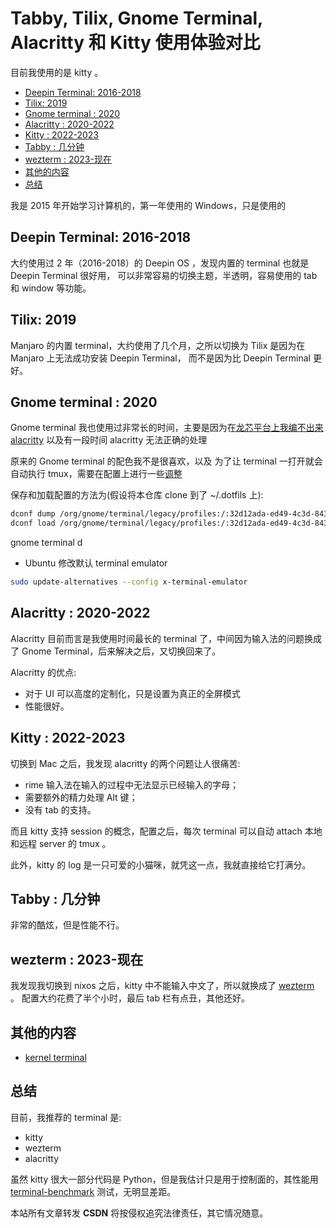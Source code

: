 # Tabby, Tilix, Gnome Terminal, Alacritty 和 Kitty 使用体验对比

目前我使用的是 kitty 。

<!-- vim-markdown-toc GitLab -->

* [Deepin Terminal: 2016-2018](#deepin-terminal-2016-2018)
* [Tilix: 2019](#tilix-2019)
* [Gnome terminal : 2020](#gnome-terminal-2020)
* [Alacritty : 2020-2022](#alacritty-2020-2022)
* [Kitty : 2022-2023](#kitty-2022-2023)
* [Tabby : 几分钟](#tabby-几分钟)
* [wezterm : 2023-现在](#wezterm-2023-现在)
* [其他的内容](#其他的内容)
* [总结](#总结)

<!-- vim-markdown-toc -->

我是 2015 年开始学习计算机的，第一年使用的 Windows，只是使用的

## Deepin Terminal: 2016-2018

大约使用过 2  年（2016-2018）的 Deepin OS ，发现内置的 terminal 也就是 Deepin Terminal 很好用，
可以非常容易的切换主题，半透明，容易使用的 tab 和 window 等功能。

## Tilix: 2019

Manjaro 的内置 terminal，大约使用了几个月，之所以切换为 Tilix 是因为在 Manjaro 上无法成功安装 Deepin Terminal，
而不是因为比 Deepin Terminal 更好。

## Gnome terminal : 2020

Gnome terminal 我也使用过非常长的时间，主要是因为在[龙芯平台上我编不出来 alacritty](https://martins3.github.io/loongarch/neovim.html) 以及有一段时间 alacritty 无法正确的处理

原来的 Gnome terminal 的配色我不是很喜欢，以及
为了让 terminal 一打开就会自动执行 tmux，需要在配置上进行一些[调整](https://github.com/Martins3/My-Linux-Config/blob/master/config/gnome-terminal.dconf)

保存和加载配置的方法为(假设将本仓库 clone 到了 ~/.dotfils 上):
```sh
dconf dump /org/gnome/terminal/legacy/profiles:/:32d12ada-ed49-4c3d-8436-0f64853f7579/ > ~/.dotfiles/scripts/gnome.conf
dconf load /org/gnome/terminal/legacy/profiles:/:32d12ada-ed49-4c3d-8436-0f64853f7579/ < ~/.dotfiles/scripts/gnome.conf
```

gnome terminal d
- Ubuntu 修改默认 terminal emulator
```sh
sudo update-alternatives --config x-terminal-emulator
```

## Alacritty : 2020-2022

Alacritty 目前而言是我使用时间最长的 terminal 了，中间因为输入法的问题换成了 Gnome Terminal，后来解决之后，又切换回来了。

Alacritty 的优点:
- 对于 UI 可以高度的定制化，只是设置为真正的全屏模式
- 性能很好。

## Kitty : 2022-2023

切换到 Mac 之后，我发现 alacritty 的两个问题让人很痛苦:
- rime 输入法在输入的过程中无法显示已经输入的字母；
- 需要额外的精力处理 Alt 键；
- 没有 tab 的支持。

而且 kitty 支持 session 的概念，配置之后，每次 terminal 可以自动 attach 本地和远程 server 的 tmux 。

此外，kitty 的 log 是一只可爱的小猫咪，就凭这一点，我就直接给它打满分。

## Tabby : 几分钟

非常的酷炫，但是性能不行。

## wezterm : 2023-现在

我发现我切换到 nixos 之后，kitty 中不能输入中文了，所以就换成了 [wezterm](https://github.com/wez/wezterm) 。
配置大约花费了半个小时，最后 tab 栏有点丑，其他还好。

<!-- @todo 不知道为什么，最下面有一大片空白的无法被 zellij 或者 nvim 填满，kitty 没有这些问题 -->

## 其他的内容
- [kernel terminal](https://news.ycombinator.com/item?id=39737810)

## 总结
目前，我推荐的 terminal 是:
- kitty
- wezterm
- alacritty

虽然 kitty 很大一部分代码是 Python，但是我估计只是用于控制面的，其性能用 [terminal-benchmark](https://github.com/Dica-Developer/terminal-benchmark)
测试，无明显差距。

<script src="https://giscus.app/client.js"
        data-repo="Martins3/My-Linux-Config"
        data-repo-id="MDEwOlJlcG9zaXRvcnkyMTUwMDkyMDU="
        data-category="General"
        data-category-id="MDE4OkRpc2N1c3Npb25DYXRlZ29yeTMyODc0NjA5"
        data-mapping="pathname"
        data-reactions-enabled="1"
        data-emit-metadata="0"
        data-input-position="bottom"
        data-theme="light"
        data-lang="en"
        crossorigin="anonymous"
        async>
</script>

本站所有文章转发 **CSDN** 将按侵权追究法律责任，其它情况随意。
